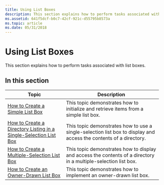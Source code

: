 ```yaml
---
title: Using List Boxes
description: This section explains how to perform tasks associated with list boxes.
ms.assetid: 641f5dcf-b0c7-42cf-921c-d55795b8573a
ms.topic: article
ms.date: 05/31/2018
---
```


# Using List Boxes

This section explains how to perform tasks associated with list boxes.

## In this section



| Topic                                                                                                                                      | Description                                                                                                                  |
|--------------------------------------------------------------------------------------------------------------------------------------------|------------------------------------------------------------------------------------------------------------------------------|
| [How to Create a Simple List Box](create-a-simple-list-box.md)<br/>                                                                 | This topic demonstrates how to initialize and retrieve items from a simple list box.<br/>                              |
| [How to Create a Directory Listing in a Single-Selection List Box](create-directory-listing-in-a-single-selection-list-box.md)<br/> | This topic demonstrates how to use a single-selection list box to display and access the contents of a directory.<br/> |
| [How to Create a Multiple-Selection List Box](create-a-multiple-selection-list-box.md)<br/>                                         | This topic demonstrates how to display and access the contents of a directory in a multiple-selection list box.<br/>   |
| [How to Create an Owner-Drawn List Box](create-an-owner-drawn-list-box.md)<br/>                                                     | This topic demonstrates how to implement an owner-drawn list box.<br/>                                                 |



 

 

 





